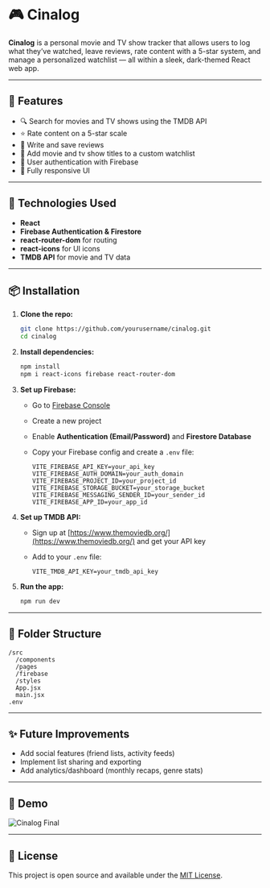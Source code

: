 # 🎮 Cinalog

**Cinalog** is a personal movie and TV show tracker that allows users to log what they’ve watched, leave reviews, rate content with a 5-star system, and manage a personalized watchlist — all within a sleek, dark-themed React web app.

---

## 🚀 Features

* 🔍 Search for movies and TV shows using the TMDB API
* ⭐ Rate content on a 5-star scale
* 📝 Write and save reviews
* 📃 Add movie and tv show titles to a custom watchlist
* 👤 User authentication with Firebase
* 🌃 Fully responsive UI

---

## 🔧 Technologies Used

* **React**
* **Firebase Authentication & Firestore**
* **react-router-dom** for routing
* **react-icons** for UI icons
* **TMDB API** for movie and TV data

---

## 📦 Installation

1. **Clone the repo:**

   ```bash
   git clone https://github.com/yourusername/cinalog.git
   cd cinalog
   ```

2. **Install dependencies:**

   ```bash
   npm install
   npm i react-icons firebase react-router-dom
   ```

3. **Set up Firebase:**

   * Go to [Firebase Console](https://console.firebase.google.com/)
   * Create a new project
   * Enable **Authentication (Email/Password)** and **Firestore Database**
   * Copy your Firebase config and create a `.env` file:

     ```
     VITE_FIREBASE_API_KEY=your_api_key
     VITE_FIREBASE_AUTH_DOMAIN=your_auth_domain
     VITE_FIREBASE_PROJECT_ID=your_project_id
     VITE_FIREBASE_STORAGE_BUCKET=your_storage_bucket
     VITE_FIREBASE_MESSAGING_SENDER_ID=your_sender_id
     VITE_FIREBASE_APP_ID=your_app_id
     ```

4. **Set up TMDB API:**

   * Sign up at [https://www.themoviedb.org/](https://www.themoviedb.org/) and get your API key
   * Add to your `.env` file:

     ```
     VITE_TMDB_API_KEY=your_tmdb_api_key
     ```

5. **Run the app:**

   ```bash
   npm run dev
   ```

---

## 📁 Folder Structure

```
/src
  /components
  /pages
  /firebase
  /styles
  App.jsx
  main.jsx
.env
```

---

## ✨ Future Improvements

* Add social features (friend lists, activity feeds)
* Implement list sharing and exporting
* Add analytics/dashboard (monthly recaps, genre stats)

---

## 📸 Demo

![Cinalog Final](https://github.com/user-attachments/assets/42e1973d-29c2-46e4-8caa-ab23ce6ef31b)


---

## 📝 License

This project is open source and available under the [MIT License](LICENSE).

